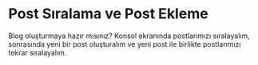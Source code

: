 # Post Sıralama ve Post Ekleme

Blog oluşturmaya hazır mısınız? Konsol ekranında postlarımızı sıralayalım, 
sonrasında yeni bir post oluşturalım ve yeni post ile birlikte postlarımızı tekrar sıralayalım.